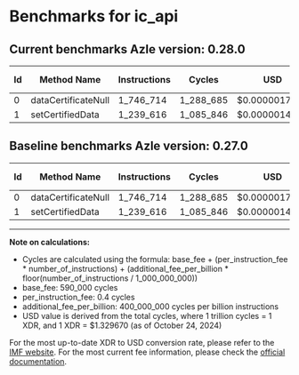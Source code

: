 # Benchmarks for ic_api

## Current benchmarks Azle version: 0.28.0

| Id  | Method Name         | Instructions | Cycles    | USD           | USD/Million Calls | Change                     |
| --- | ------------------- | ------------ | --------- | ------------- | ----------------- | -------------------------- |
| 0   | dataCertificateNull | 1_746_714    | 1_288_685 | $0.0000017135 | $1.71             | <font color="red">0</font> |
| 1   | setCertifiedData    | 1_239_616    | 1_085_846 | $0.0000014438 | $1.44             | <font color="red">0</font> |

## Baseline benchmarks Azle version: 0.27.0

| Id  | Method Name         | Instructions | Cycles    | USD           | USD/Million Calls |
| --- | ------------------- | ------------ | --------- | ------------- | ----------------- |
| 0   | dataCertificateNull | 1_746_714    | 1_288_685 | $0.0000017135 | $1.71             |
| 1   | setCertifiedData    | 1_239_616    | 1_085_846 | $0.0000014438 | $1.44             |

---

**Note on calculations:**

- Cycles are calculated using the formula: base_fee + (per_instruction_fee \* number_of_instructions) + (additional_fee_per_billion \* floor(number_of_instructions / 1_000_000_000))
- base_fee: 590_000 cycles
- per_instruction_fee: 0.4 cycles
- additional_fee_per_billion: 400_000_000 cycles per billion instructions
- USD value is derived from the total cycles, where 1 trillion cycles = 1 XDR, and 1 XDR = $1.329670 (as of October 24, 2024)

For the most up-to-date XDR to USD conversion rate, please refer to the [IMF website](https://www.imf.org/external/np/fin/data/rms_sdrv.aspx).
For the most current fee information, please check the [official documentation](https://internetcomputer.org/docs/current/developer-docs/gas-cost#execution).
